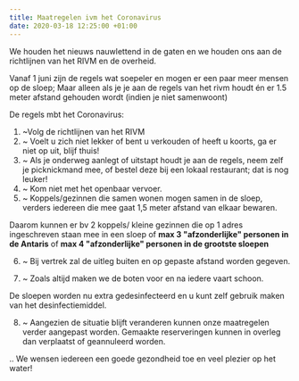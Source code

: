 ```yaml
---
title: Maatregelen ivm het Coronavirus
date: 2020-03-18 12:25:00 +01:00
---
```



We houden het nieuws nauwlettend in de gaten en we houden ons aan de richtlijnen van het RIVM en de overheid. 

Vanaf 1 juni zijn de regels wat soepeler en mogen er een paar meer mensen op de sloep; 
Maar alleen als je je aan de regels van het rivm houdt én er 1.5 meter afstand gehouden wordt (indien je niet samenwoont) 

De regels mbt het Coronavirus:

1. ~Volg de richtlijnen van het RIVM
2. ~ Voelt u zich niet lekker of bent u verkouden of heeft u koorts, ga er niet op uit, blijf thuis!
3. ~ Als je onderweg aanlegt of uitstapt houdt je aan de regels, neem zelf je picknickmand mee, of bestel deze bij een lokaal restaurant; dat is nog leuker!
4. ~ Kom niet met het openbaar vervoer.
5. ~ Koppels/gezinnen die samen wonen mogen samen in de sloep, verders iedereen die mee gaat 1,5 meter afstand van elkaar bewaren. 

Daarom kunnen er bv 2 koppels/ kleine gezinnen die op 1 adres ingeschreven staan mee in een sloep of **max 3 "afzonderlijke" personen in de Antaris** of **max 4 "afzonderlijke" personen in de grootste sloepen**

6. ~ Bij vertrek zal de uitleg buiten en op gepaste afstand worden gegeven.  

7. ~ Zoals altijd maken we de boten voor en na iedere vaart schoon.

De sloepen worden nu extra gedesinfecteerd en u kunt zelf gebruik maken van het desinfectiemiddel.

8. ~ Aangezien de situatie blijft veranderen kunnen onze maatregelen verder aangepast worden. Gemaakte reserveringen kunnen in overleg dan verplaatst of geannuleerd worden.

.. We wensen iedereen een goede gezondheid toe en veel plezier op het water!